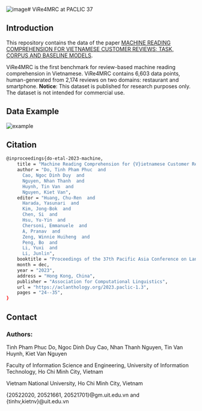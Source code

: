 ![image](https://github.com/DoPhamPhucTinh/ViRe4MRC/assets/108585613/9feb6c47-e6a8-4c56-9405-d0682067ed29)# ViRe4MRC at PACLIC 37
## Introduction
This repository contains the data of the paper [MACHINE READING COMPREHENSION FOR VIETNAMESE CUSTOMER REVIEWS: TASK, CORPUS AND BASELINE MODELS](https://aclanthology.org/2023.paclic-1.3.pdf). 

ViRe4MRC is the first benchmark for review-based machine reading comprehension in Vietnamese. ViRe4MRC contains 6,603 data points, human-generated from 2,174 reviews on two domains: restaurant and smartphone. 
**Notice**: This dataset is published for research purposes only. The dataset is not intended for commercial use.
## Data Example
![example](https://github.com/DoPhamPhucTinh/ViRe4MRC/assets/108585613/96f123ae-2dbe-4f82-adec-18a23fbc17b2.png)
## Citation 
```bash
@inproceedings{do-etal-2023-machine,
    title = "Machine Reading Comprehension for {V}ietnamese Customer Reviews: Task, Corpus and Baseline Models",
    author = "Do, Tinh Pham Phuc  and
      Cao, Ngoc Dinh Duy  and
      Nguyen, Nhan Thanh  and
      Huynh, Tin Van  and
      Nguyen, Kiet Van",
    editor = "Huang, Chu-Ren  and
      Harada, Yasunari  and
      Kim, Jong-Bok  and
      Chen, Si  and
      Hsu, Yu-Yin  and
      Chersoni, Emmanuele  and
      A, Pranav  and
      Zeng, Winnie Huiheng  and
      Peng, Bo  and
      Li, Yuxi  and
      Li, Junlin",
    booktitle = "Proceedings of the 37th Pacific Asia Conference on Language, Information and Computation",
    month = dec,
    year = "2023",
    address = "Hong Kong, China",
    publisher = "Association for Computational Linguistics",
    url = "https://aclanthology.org/2023.paclic-1.3",
    pages = "24--35",
}
```
## Contact
### Authors:
Tinh Pham Phuc Do, Ngoc Dinh Duy Cao, Nhan Thanh Nguyen, Tin Van Huynh, Kiet Van Nguyen

Faculty of Information Science and Engineering, University of Information Technology, Ho Chi Minh City, Vietnam

Vietnam National University, Ho Chi Minh City, Vietnam

{20522020, 20521661, 20521701}@gm.uit.edu.vn and {tinhv,kietnv}@uit.edu.vn


